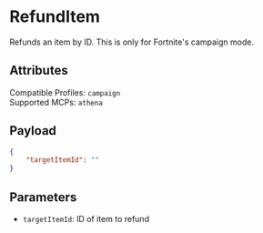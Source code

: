 # RefundItem
Refunds an item by ID. This is only for Fortnite's campaign mode.

## Attributes
Compatible Profiles: `campaign`  
Supported MCPs: `athena`

## Payload
```json
{
    "targetItemId": ""
}
```

## Parameters
- `targetItemId`: ID of item to refund